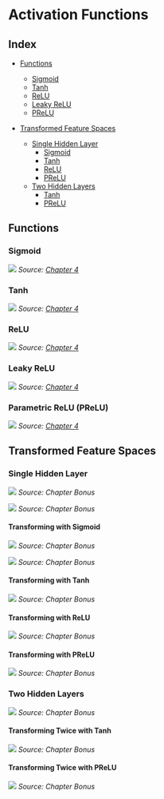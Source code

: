 # Activation Functions

## Index

- [Functions](#functions)
    - [Sigmoid](#sigmoid)
    - [Tanh](#tanh)
    - [ReLU](#relu)
    - [Leaky ReLU](#leaky-relu)
    - [PReLU](#prelu)

- [Transformed Feature Spaces](#transformed-feature-spaces)
    - [Single Hidden Layer](#single-hidden-layer)
        - [Sigmoid](#transforming-with-sigmoid)
        - [Tanh](#transforming-with-tanh)
        - [ReLU](#transforming-with-relu)
        - [PReLU](#transforming-with-prelu)
    - [Two Hidden Layers](#two-hidden-layers)
        - [Tanh](#transforming-twice-with-tanh)
        - [PReLU](#transforming-twice-with-prelu)

## Functions

### Sigmoid

![](activation_sigmoid.png)
*Source: [Chapter 4](https://github.com/dvgodoy/PyTorchStepByStep/blob/master/Chapter04.ipynb)*

### Tanh

![](activation_tanh.png)
*Source: [Chapter 4](https://github.com/dvgodoy/PyTorchStepByStep/blob/master/Chapter04.ipynb)*

### ReLU

![](activation_relu.png)
*Source: [Chapter 4](https://github.com/dvgodoy/PyTorchStepByStep/blob/master/Chapter04.ipynb)*

### Leaky ReLU

![](activation_leaky.png)
*Source: [Chapter 4](https://github.com/dvgodoy/PyTorchStepByStep/blob/master/Chapter04.ipynb)*

### Parametric ReLU (PReLU)

![](activation_prelu.png)
*Source: [Chapter 4](https://github.com/dvgodoy/PyTorchStepByStep/blob/master/Chapter04.ipynb)*

## Transformed Feature Spaces

### Single Hidden Layer

![](feature_space_1hidden.png)
*Source: Chapter Bonus*

![](feature_space_1hidden_plates.png)
*Source: Chapter Bonus*

#### Transforming with Sigmoid

![](act_sigmoid1.png)
*Source: Chapter Bonus*

![](act_sigmoid2.png)
*Source: Chapter Bonus*

#### Transforming with Tanh

![](act_tanh.png)
*Source: Chapter Bonus*

#### Transforming with ReLU

![](act_relu.png)
*Source: Chapter Bonus*

#### Transforming with PReLU

![](act_prelu.png)
*Source: Chapter Bonus*

### Two Hidden Layers

![](feature_space_2hidden.png)
*Source: Chapter Bonus*

#### Transforming Twice with Tanh

![](act_tanh_2hidden.png)
*Source: Chapter Bonus*

#### Transforming Twice with PReLU

![](act_prelu_2hidden.png)
*Source: Chapter Bonus*